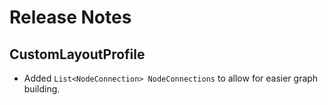 # Release Notes

## CustomLayoutProfile

- Added `List<NodeConnection> NodeConnections` to allow for easier graph building.
